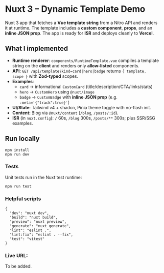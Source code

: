 # Nuxt 3 – Dynamic Template Demo

Nuxt 3 app that fetches a **Vue template string** from a Nitro API and renders it at runtime. The template includes a **custom component**, **props**, and an **inline JSON prop**. The app is ready for **ISR** and deploys cleanly to **Vercel**.

## What I implemented
- **Runtime renderer**: `components/RuntimeTemplate.vue` compiles a template string on the **client** and renders only **allow-listed** components.
- **API**: `GET /api/template?kind=card|hero|badge` returns `{ template, scope }` with **Zod-typed** scopes.
- **Examples**:
    - `card` → informational `CustomCard` (title/description/CTA/links/stats)
    - `hero` → `CustomHero` using `@nuxt/image`
    - `badge` → `CustomBadge` with **inline JSON prop** (e.g. `:meta='{"track":true}'`)
- **UI/State**: Tailwind v4 + shadcn, Pinia theme toggle with no-flash init.
- **Content**: Blog via `@nuxt/content` (`/blog`, `/posts/:id`).
- **ISR** (in `nuxt.config`): `/` 60s, `/blog` 300s, `/posts/**` 300s; plus SSR/SSG examples.

## Run locally
```
npm install
npm run dev
```

### Tests

Unit tests run in the Nuxt test runtime:

```
npm run test
```

### Helpful scripts

```
{
  "dev": "nuxt dev",
  "build": "nuxt build",
  "preview": "nuxt preview",
  "generate": "nuxt generate",
  "lint": "eslint .",
  "lint:fix": "eslint . --fix",
  "test": "vitest"
}
```

### Live URL: 
To be added.

